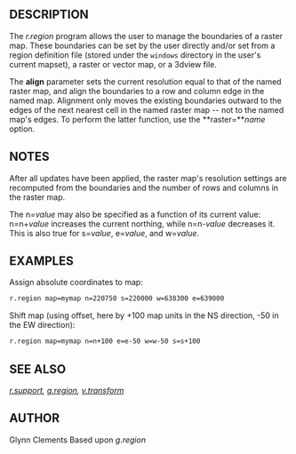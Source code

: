 ## DESCRIPTION

The *r.region* program allows the user to manage the boundaries of a
raster map. These boundaries can be set by the user directly and/or set
from a region definition file (stored under the `windows` directory in
the user's current mapset), a raster or vector map, or a 3dview file.

The **align** parameter sets the current resolution equal to that of the
named raster map, and align the boundaries to a row and column edge in
the named map. Alignment only moves the existing boundaries outward to
the edges of the next nearest cell in the named raster map -- not to the
named map's edges. To perform the latter function, use the
**raster=***name* option.

## NOTES

After all updates have been applied, the raster map's resolution
settings are recomputed from the boundaries and the number of rows and
columns in the raster map.

The n=*value* may also be specified as a function of its current value:
n=n+*value* increases the current northing, while n=n-*value* decreases
it. This is also true for s=*value*, e=*value*, and w=*value*.

## EXAMPLES

Assign absolute coordinates to map:

```bash
r.region map=mymap n=220750 s=220000 w=638300 e=639000
```

Shift map (using offset, here by +100 map units in the NS direction, -50
in the EW direction):

```bash
r.region map=mymap n=n+100 e=e-50 w=w-50 s=s+100
```

## SEE ALSO

*[r.support](r.support.md), [g.region](g.region.md),
[v.transform](v.transform.md)*

## AUTHOR

Glynn Clements
Based upon *g.region*
